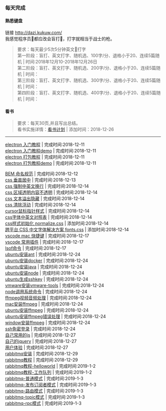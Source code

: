 ### 每天完成
#### 熟悉键盘
链接 http://dazi.kukuw.com/  
我感觉程序员都应改会盲打，打字就相当于战士的枪。
>要求：每天最少5次5分钟英文打字  
>第一阶段：盲打、英文打字、随机选、100字/分、退格小于20、连续5篇随机 | 时间:2018年12月10-2018年12月26日  
>第二阶段：盲打、英文打字、随机选、200字/分、退格小于20、连续5篇随机 | 时间：  
>第三阶段：盲打、英文打字、随机选、300字/分、退格小于20、连续5篇随机 | 时间：  
>第四阶段：盲打、英文打字、随机选、400字/分、退格小于20、连续5篇随机 | 时间：  

#### 看书
>要求：每天30页,并且写出总结。    
>看书实施详情：[看书计划](https://github.com/13653389794/plain/blob/master/book/book.md) | 添加时间：2018-12-26       

-----------------------------------------------------

[electron 入门教程](https://github.com/13653389794/plain/blob/master/electron/入门教程/入门教程.md) | 完成时间:2018-12-11      
[electron 入门教程demo](https://github.com/13653389794/plain/tree/master/electron/demo/demo01) | 完成时间:2018-12-11      
[electron 打包教程](https://github.com/13653389794/plain/blob/master/electron/electron打包/electron打包.md) | 完成时间:2018-12-11      
[electron 打包教程demo](https://github.com/13653389794/plain/tree/master/electron/demo/demo02) | 完成时间:2018-12-11  

[BEM 命名规范](https://github.com/13653389794/plain/blob/master/css/BEM.md) | 完成时间:2018-12-12   
[css 垂直居中](https://github.com/13653389794/plain/blob/master/css/垂直居中.md) | 完成时间:2018-12-13    
[css 强制中英文换行](https://github.com/13653389794/plain/blob/master/css/强制中英文换行.md) | 完成时间:2018-12-14   
[css 区域透明内容不透明](https://github.com/13653389794/plain/blob/master/css/区域透明内容不透明.md) | 完成时间:2018-12-14   
[css 文本溢出隐藏](https://github.com/13653389794/plain/blob/master/css/文本溢出隐藏.md) | 完成时间:2018-12-14   
[css 清除浮动](https://github.com/13653389794/plain/blob/master/css/清除浮动.md) | 完成时间:2018-12-14   
[cursor鼠标指针样式](https://github.com/13653389794/plain/blob/master/css/cursor指针.md) | 完成时间:2018-12-14   
[css字体中英文对照表](https://github.com/13653389794/plain/blob/master/css/字体中英文对照表.md) | 完成时间:2018-12-14   
[css样式初始化 normalize.css](https://github.com/necolas/normalize.css)  | 添加时间:2018-12-14   
[跨平台 CSS 中文字体解决方案 fonts.css](https://github.com/zenozeng/fonts.css)  | 添加时间:2018-12-14    
[vscode mac 快捷键](https://github.com/13653389794/plain/blob/master/vscode/mac快捷键.md)  | 完成时间:2018-12-17   
[vscode 常用插件](https://github.com/13653389794/plain/blob/master/vscode/常用插件.md)  | 完成时间:2018-12-17   
[lsof命令](https://github.com/13653389794/plain/blob/master/lsof/lsof.md)  | 完成时间:2018-12-17   
[ubuntu安装ant](https://github.com/13653389794/plain/blob/master/ubuntu/ubuntu安装ant.md)  | 完成时间:2018-12-24    
[ubuntu安装docker](https://github.com/13653389794/plain/blob/master/ubuntu/ubuntu安装docker.md)  | 完成时间:2018-12-24    
[ubuntu安装java](https://github.com/13653389794/plain/blob/master/ubuntu/ubuntu安装java.md)  | 完成时间:2018-12-24    
[ubuntu安装node](https://github.com/13653389794/plain/blob/master/ubuntu/ubuntu安装node.md)  | 完成时间:2018-12-24   
[ubuntu生成sshkey](https://github.com/13653389794/plain/blob/master/ubuntu/ubuntu生成sshkey.md)  | 完成时间:2018-12-24   
[vmware安装vmware-tools](https://github.com/13653389794/plain/blob/master/vmware/安装vmware-tools.md)  | 完成时间:2018-12-24   
[node调用系统命令](https://github.com/13653389794/plain/blob/master/node/node调用系统命令.md)  | 完成时间:2018-12-24   
[ffmpeg视频音频处理](https://github.com/13653389794/plain/blob/master/ffmpeg/ffmpeg介绍.md)  | 完成时间:2018-12-24   
[mac安装ffmpeg](https://github.com/13653389794/plain/blob/master/ffmpeg/mac安装ffmpeg.md)  | 完成时间:2018-12-24   
[ubuntu安装ffmpeg](https://github.com/13653389794/plain/blob/master/ffmpeg/ubuntu安装ffmpeg.md)  | 完成时间:2018-12-24    
[ubuntu安装ffmpeg错误处理](https://github.com/13653389794/plain/blob/master/ffmpeg/ubuntu安装ffmpeg错误处理.md)  | 完成时间:2018-12-24     
[window安装ffmpeg](https://github.com/13653389794/plain/blob/master/ffmpeg/window安装ffmpeg.md)  | 完成时间:2018-12-24     
[ssh免密登录](https://github.com/13653389794/plain/blob/master/ssh/ssh免密登录.md)  | 完成时间:2018-12-24     
[自己常用的js](https://github.com/13653389794/plain/blob/master/javascript/常用的js.js)  | 完成时间:2018-12-27     
[自己的jquery](https://github.com/13653389794/plain/blob/master/javascript/自己的jquery.js)  | 完成时间:2018-12-27     
[用户体验](https://github.com/13653389794/plain/blob/master/用户体验/用户体验.md)  | 完成时间:2018-12-27     
[rabbitmq安装](https://github.com/13653389794/plain/blob/master/rabbitmq/rabbitmq安装.md)  | 完成时间:2018-12-29     
[rabbitmq教程](https://github.com/13653389794/plain/blob/master/rabbitmq/rabbitmq教程.md)  | 完成时间:2018-12-29     
[rabbitmq教程-helloworld](https://github.com/13653389794/plain/blob/master/rabbitmq/rabbitmq教程-helloworld.md)  | 完成时间:2019-1-2        
[rabbitmq教程-工作队列](https://github.com/13653389794/plain/blob/master/rabbitmq/rabbitmq教程-工作队列.md)  | 完成时间:2019-1-2     
[rabbitmq-普通模式](https://github.com/13653389794/plain/blob/master/rabbitmq/普通模式/)  | 完成时间:2019-1-3         
[rabbitmq-发布订阅者模式](https://github.com/13653389794/plain/blob/master/rabbitmq/发布订阅者模式/)  | 完成时间:2019-1-3         
[rabbitmq-路由模式](https://github.com/13653389794/plain/blob/master/rabbitmq/路由模式/)  | 完成时间:2019-1-3         
[rabbitmq-topic模式](https://github.com/13653389794/plain/blob/master/rabbitmq/topic模式/)  | 完成时间:2019-1-3         
[rabbitmq-rpc模式](https://github.com/13653389794/plain/blob/master/rabbitmq/rpc模式/)  | 完成时间:2019-1-3         






